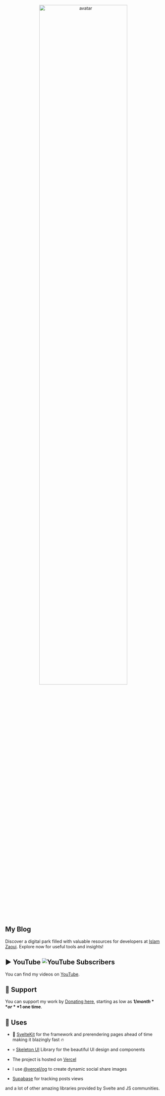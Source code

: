<br>
<div align="center">
 <img width="75%" src="https://islamzaoui.top/asset/avatar.webp" alt="avatar">
</div>
<br>

## My Blog

Discover a digital park filled with valuable resources for developers at [Islam Zaoui](https://islamzaoui.top/). Explore now for useful tools and insights!

## ▶️ YouTube ![YouTube Subscribers](https://img.shields.io/youtube/channel/subscribers/UCIFxtpdlatULASQ8Sv3RFfA)


You can find my videos on [YouTube](https://www.youtube.com/@IslamZaoui_).

## 🙏 Support

You can support my work by [Donating here](https://ko-fi.com/islamzaoui), starting as low as **$1/month** or **$1 one time**.

## 🧭 Uses

- 💖 [SvelteKit](https://kit.svelte.dev/) for the framework and prerendering pages ahead of time making it blazingly fast 🔥

- 💀 [Skeleton UI](https://skeleton.dev/) Library for the beautiful UI design and components

- The project is hosted on [Vercel](https://vercel.com/)

- I use [@vercel/og](https://vercel.com/docs/functions/edge-functions/og-image-generation) to create dynamic social share images

- [Supabase](https://supabase.com/) for tracking posts views

and a lot of other amazing libraries provided by Svelte and JS communities.
